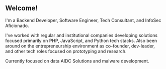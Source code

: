 ## Welcome!

I'm a Backend Developer, Software Engineer, Tech Consultant, and InfoSec Aficionado.

I've worked with regular and institutional companies developing solutions focused primarily on PHP, JavaScript, and Python tech stacks. Also been around on the entrepreneurship environment as co-founder, dev-leader, and other tech roles focused on prototyping and research.

Currently focused on data AIDC Solutions and malware development.
